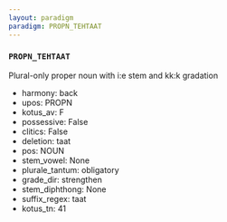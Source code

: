 ```yaml
---
layout: paradigm
paradigm: PROPN_TEHTAAT
---
```

### ` PROPN_TEHTAAT `

Plural-only proper noun with i:e stem and kk:k gradation
* harmony: back
* upos: PROPN
* kotus_av: F
* possessive: False
* clitics: False
* deletion: taat
* pos: NOUN
* stem_vowel: None
* plurale_tantum: obligatory
* grade_dir: strengthen
* stem_diphthong: None
* suffix_regex: taat
* kotus_tn: 41
